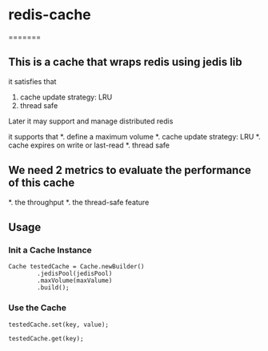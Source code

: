 # redis-cache

=======
## This is a cache that wraps redis using jedis lib

it satisfies that
1. cache update strategy: LRU
2. thread safe


Later it may support and manage distributed redis

it supports that
*. define a maximum volume
*. cache update strategy: LRU
*. cache expires on write or last-read
*. thread safe

## We need 2 metrics to evaluate the performance of this cache

*. the throughput
*. the thread-safe feature


## Usage

### Init a Cache Instance

    Cache testedCache = Cache.newBuilder()
            .jedisPool(jedisPool)
            .maxVolume(maxValume)
            .build();

### Use the Cache
    
    testedCache.set(key, value);
    
    testedCache.get(key);

